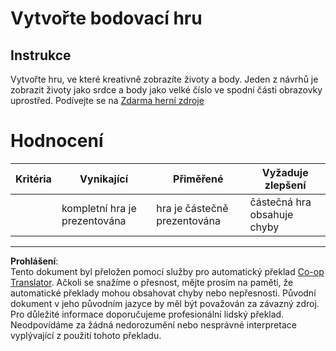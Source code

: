 <!--
CO_OP_TRANSLATOR_METADATA:
{
  "original_hash": "81f292dbda01685b91735e0398dc0504",
  "translation_date": "2025-08-28T03:55:43+00:00",
  "source_file": "6-space-game/5-keeping-score/assignment.md",
  "language_code": "cs"
}
-->
# Vytvořte bodovací hru

## Instrukce

Vytvořte hru, ve které kreativně zobrazíte životy a body. Jeden z návrhů je zobrazit životy jako srdce a body jako velké číslo ve spodní části obrazovky uprostřed. Podívejte se na [Zdarma herní zdroje](https://www.kenney.nl/)

# Hodnocení

| Kritéria | Vynikající             | Přiměřené                   | Vyžaduje zlepšení          |
| -------- | ---------------------- | --------------------------- | -------------------------- |
|          | kompletní hra je prezentována | hra je částečně prezentována | částečná hra obsahuje chyby |

---

**Prohlášení**:  
Tento dokument byl přeložen pomocí služby pro automatický překlad [Co-op Translator](https://github.com/Azure/co-op-translator). Ačkoli se snažíme o přesnost, mějte prosím na paměti, že automatické překlady mohou obsahovat chyby nebo nepřesnosti. Původní dokument v jeho původním jazyce by měl být považován za závazný zdroj. Pro důležité informace doporučujeme profesionální lidský překlad. Neodpovídáme za žádná nedorozumění nebo nesprávné interpretace vyplývající z použití tohoto překladu.
